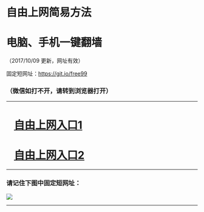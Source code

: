 ﻿# 自由上网简易方法

# 电脑、手机一键翻墙

（2017/10/09 更新，网址有效）

固定短网址：https://git.io/free99

### （微信如打不开，请转到浏览器打开）


***





# &nbsp;&nbsp; <a href="http://ft701219074.fwq-tz-1001.info/fwqtz01.html?t=100900122192 " target="_blank">自由上网入口1</a>
# &nbsp;&nbsp; <a href="http://ft2567427134.fwq-tz-1002.info/fwqtz02.html?t=100900120456 " target="_blank">自由上网入口2</a>
***

### 请记住下图中固定短网址：

<img src="https://s3-us-west-2.amazonaws.com/fwq-1001/yjfq-20170905okok.png" /> 


***

